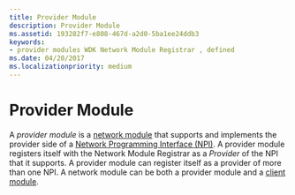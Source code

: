 ```yaml
---
title: Provider Module
description: Provider Module
ms.assetid: 193282f7-e808-467d-a2d0-5ba1ee24ddb3
keywords:
- provider modules WDK Network Module Registrar , defined
ms.date: 04/20/2017
ms.localizationpriority: medium
---
```


# Provider Module


A *provider module* is a [network module](network-module.md) that supports and implements the provider side of a [Network Programming Interface (NPI)](network-programming-interface.md). A provider module registers itself with the Network Module Registrar as a *Provider* of the NPI that it supports. A provider module can register itself as a provider of more than one NPI. A network module can be both a provider module and a [client module](client-module.md).

 

 






